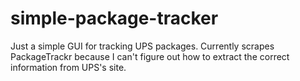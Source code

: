 # simple-package-tracker

Just a simple GUI for tracking UPS packages. Currently scrapes PackageTrackr because I can't figure out how to extract the correct information from UPS's site.